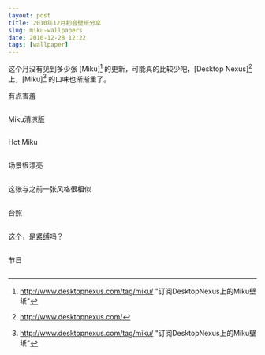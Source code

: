 ```yaml
---
layout: post
title: 2010年12月初音壁纸分享
slug: miku-wallpapers
date: 2010-12-28 12:22
tags: [wallpaper]
---
```


这个月没有见到多少张 [Miku][^1] 的更新，可能真的比较少吧，[Desktop Nexus][^2]上，[Miku][^1] 的口味也渐渐重了。

有点害羞

<a href="http://anime.desktopnexus.com/wallpaper/536232/"><img src="http://static.desktopnexus.com/thumbnails/536232-bigthumbnail.jpg" border="0" alt="" /></a>

Miku清凉版

<a href="http://anime.desktopnexus.com/wallpaper/142103/"><img src="http://static.desktopnexus.com/thumbnails/142103-bigthumbnail.jpg" border="0" alt="" /></a>

Hot Miku

<a href="http://anime.desktopnexus.com/wallpaper/224763/"><img src="http://static.desktopnexus.com/thumbnails/224763-bigthumbnail.jpg" border="0" alt="" /></a>

场景很漂亮

<a href="http://anime.desktopnexus.com/wallpaper/211008/"><img src="http://static.desktopnexus.com/thumbnails/211008-bigthumbnail.jpg" border="0" alt="" /></a>

这张与之前一张风格很相似

<a href="http://anime.desktopnexus.com/wallpaper/468859/"><img src="http://static.desktopnexus.com/thumbnails/468859-bigthumbnail.jpg" border="0" alt="" /></a>

合照

<a href="http://anime.desktopnexus.com/wallpaper/154306/"><img src="http://static.desktopnexus.com/thumbnails/154306-bigthumbnail.jpg" border="0" alt="" /></a>

这个，是<a title="什么是强迫性紧缚症？" href="http://www.chinajs120.com/html/qiangpozheng/qiangpoleixing/70424187965803.html" target="_blank">紧缚</a>吗？

<a href="http://anime.desktopnexus.com/wallpaper/302963/"><img src="http://static.desktopnexus.com/thumbnails/302963-bigthumbnail.jpg" border="0" alt="" /></a>

节日

<a href="http://anime.desktopnexus.com/wallpaper/184662/"><img src="http://static.desktopnexus.com/thumbnails/184662-bigthumbnail.jpg" border="0" alt="" /></a>

[^1]: http://www.desktopnexus.com/tag/miku/ "订阅DesktopNexus上的Miku壁纸"
[^2]: http://www.desktopnexus.com/

